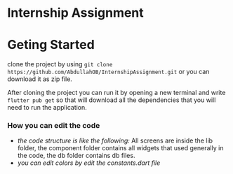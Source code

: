 # Internship Assignment

# Geting Started 
clone the project by using `git clone https://github.com/AbdullahOB/InternshipAssignment.git` or you can download it as zip file.

After cloning the project you can run it by opening a new terminal and write `flutter pub get` so that will download all the dependencies that you will need to run the application.

### How you can edit the code
- *the code structure is like the following:* All screens are inside the lib folder, the component folder contains all widgets that used generally in the code, the db folder contains db files.
- *you can edit colors by edit the constants.dart file*


